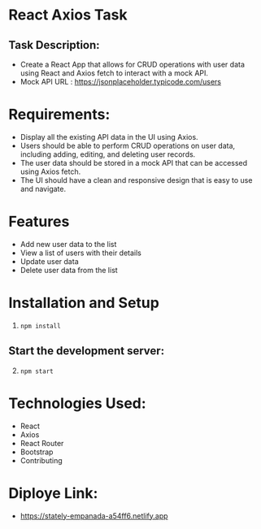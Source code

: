 # React Axios Task
  ## Task Description:
   - Create a React App that allows for CRUD operations with user data using React and Axios fetch to interact with a mock API.
   - Mock API URL : https://jsonplaceholder.typicode.com/users
# Requirements:
  - Display all the existing API data in the UI using Axios.
  - Users should be able to perform CRUD operations on user data, including adding, editing, and deleting user records.
  - The user data should be stored in a mock API that can be accessed using Axios fetch.
  - The UI should have a clean and responsive design that is easy to use and navigate.
# Features
  - Add new user data to the list
  - View a list of users with their details
  - Update user data
  - Delete user data from the list
# Installation and Setup
  1. <code>npm install</code>
  ## Start the development server:
  2. <code>npm start</code>
# Technologies Used:
  - React
  - Axios
  - React Router
  - Bootstrap
  - Contributing
# Diploye Link:
  - https://stately-empanada-a54ff6.netlify.app
